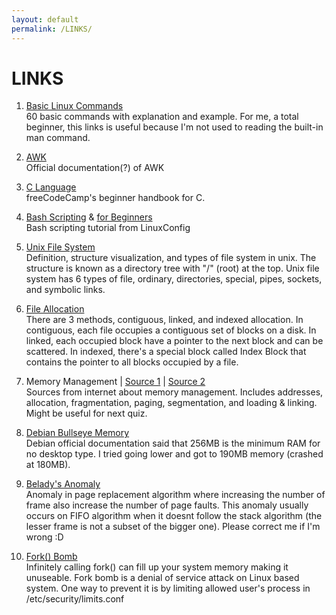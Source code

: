 ```yaml
---
layout: default
permalink: /LINKS/
---
```


# LINKS

1. [Basic Linux Commands](https://www.freecodecamp.org/news/the-linux-commands-handbook/)<br>
60 basic commands with explanation and example.
For me, a total beginner, this links is useful because I'm not used to reading the built-in man command.

2. [AWK](https://www.gnu.org/software/gawk/manual/gawk.html)<br>
Official documentation(?) of AWK

3. [C Language](https://www.freecodecamp.org/news/the-c-beginners-handbook/)<br>
freeCodeCamp's beginner handbook for C.

4. [Bash Scripting](https://linuxconfig.org/bash-scripting-tutorial) & [for Beginners](https://linuxconfig.org/bash-scripting-tutorial-for-beginners)<br>
Bash scripting tutorial from LinuxConfig

5. [Unix File System](https://www.geeksforgeeks.org/unix-file-system/)<br>
Definition, structure visualization, and types of file system in unix. The structure is known as a directory tree with "/" (root)  at the top. Unix file system has 6 types of file, ordinary, directories, special, pipes, sockets, and symbolic links.

6. [File Allocation](https://www.geeksforgeeks.org/file-allocation-methods/)<br>
There are 3 methods, contiguous, linked, and indexed allocation. In contiguous, each file occupies a contiguous set of blocks on a disk. In linked, each occupied block have a pointer to the next block and can be scattered. In indexed, there's a special block called Index Block that contains the pointer to all blocks occupied by a file.

7. Memory Management | [Source 1](https://www.studytonight.com/operating-system/memory-management) | [Source 2](https://www.tutorialspoint.com/operating_system/os_memory_management.htm)<br>
Sources from internet about memory management. Includes addresses, allocation, fragmentation, paging, segmentation, and loading & linking. Might be useful for next quiz.

8. [Debian Bullseye Memory](https://www.debian.org/releases/bullseye/amd64/ch03s04.en.html)<br>
Debian official documentation said that 256MB is the minimum RAM for no desktop type. I tried going lower and got to 190MB memory (crashed at 180MB).

9. [Belady's Anomaly](https://www.geeksforgeeks.org/beladys-anomaly-in-page-replacement-algorithms/)<br>
Anomaly in page replacement algorithm where increasing the number of frame also increase the number of page faults. This anomaly usually occurs on FIFO algorithm when it doesnt follow the stack algorithm (the lesser frame is not a subset of the bigger one). Please correct me if I'm wrong :D

10. [Fork() Bomb](https://www.geeksforgeeks.org/fork-bomb/)<br>
Infinitely calling fork() can fill up your system memory making it unuseable. Fork bomb is a denial of service attack on Linux based system. One way to prevent it is by limiting allowed user's process in /etc/security/limits.conf

